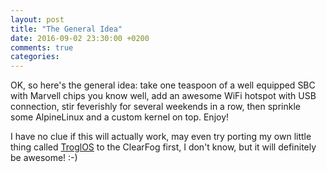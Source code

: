 ```yaml
---
layout: post
title: "The General Idea"
date: 2016-09-02 23:30:00 +0200
comments: true
categories:
---
```


OK, so here's the general idea: take one teaspoon of a well equipped SBC
with Marvell chips you know well, add an awesome WiFi hotspot with USB
connection, stir feverishly for several weekends in a row, then sprinkle
some AlpineLinux and a custom kernel on top.  Enjoy!

I have no clue if this will actually work, may even try porting my own
little thing called [TroglOS](https://github.com/troglobit/troglos) to
the ClearFog first, I don't know, but it will definitely be awesome!
:-)

<!--
  -- Local Variables:
  -- mode: markdown
  -- End:
  -->
